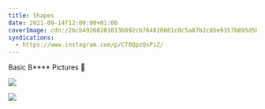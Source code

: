 ```yaml
---
title: Shapes
date: 2021-09-14T12:00:00+01:00
coverImage: cdn:/2bcb49260201013b692cb764820861c0c5a87b2c8be9357b895d5bc9af76a19a
syndications:
  - https://www.instagram.com/p/CT0QpzQsPiZ/
---
```


Basic B**** Pictures 📸

<div class="fw">

![](cdn:/2bcb49260201013b692cb764820861c0c5a87b2c8be9357b895d5bc9af76a19a)

![](cdn:/1a1233c65e6130825031dd19f8940953e70efe758f3369c270879676eee3d4a1)

</div>
